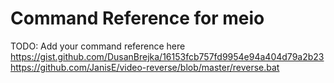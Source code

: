 # Command Reference for meio

TODO: Add your command reference here
https://gist.github.com/DusanBrejka/16153fcb757fd9954e94a404d79a2b23
https://github.com/JanisE/video-reverse/blob/master/reverse.bat